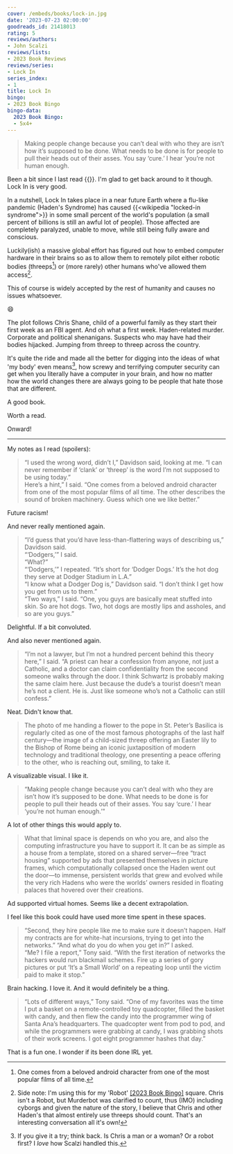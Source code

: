 ```yaml
---
cover: /embeds/books/lock-in.jpg
date: '2023-07-23 02:00:00'
goodreads_id: 21418013
rating: 5
reviews/authors:
- John Scalzi
reviews/lists:
- 2023 Book Reviews
reviews/series:
- Lock In
series_index:
- 1
title: Lock In
bingo:
- 2023 Book Bingo
bingo-data:
  2023 Book Bingo:
  - 5x4+
---
```

> Making people change because you can’t deal with who they are isn’t how it’s supposed to be done. What needs to be done is for people to pull their heads out of their asses. You say ‘cure.’ I hear ‘you’re not human enough.

Been a bit since I last read {{<crosslink text="any Scalzi" title="Old Man's War">}}. I'm glad to get back around to it though. Lock In is very good. 

In a nutshell, Lock In takes place in a near future Earth where a flu-like pandemic (Haden's Syndrome) has caused {{<wikipedia "locked-in syndrome">}} in some small percent of the world's population (a small percent of billions is still an awful lot of people). Those affected are completely paralyzed, unable to move, while still being fully aware and conscious. 

Luckily(ish) a massive global effort has figured out how to embed computer hardware in their brains so as to allow them to remotely pilot either robotic bodies (threeps[^threep]) or (more rarely) other humans who've allowed them access[^robot]. 

This of course is widely accepted by the rest of humanity and causes no issues whatsoever. 

:smile: 

<!--more-->

The plot follows Chris Shane, child of a powerful family as they start their first week as an FBI agent. And oh what a first week. Haden-related murder. Corporate and political shenanigans. Suspects who may have had their bodies hijacked. Jumping from threep to threep across the country. 

It's quite the ride and made all the better for digging into the ideas of what 'my body' even means[^Chris], how screwy and terrifying computer security can get when you literally have a computer in your brain, and how no matter how the world changes there are always going to be people that hate those that are different. 

A good book. 

Worth a read. 

Onward!

- - - -

My notes as I read (spoilers):


> “I used the wrong word, didn’t I,” Davidson said, looking at me. “I can never remember if ‘clank’ or ‘threep’ is the word I’m not supposed to be using today.”  
> Here’s a hint,” I said. “One comes from a beloved android character from one of the most popular films of all time. The other describes the sound of broken machinery. Guess which one we like better.”

Future racism!

And never really mentioned again. 

> “I’d guess that you’d have less-than-flattering ways of describing us,” Davidson said.  
> “‘Dodgers,’” I said.  
> “What?”  
> “‘Dodgers,’” I repeated. “It’s short for ‘Dodger Dogs.’ It’s the hot dog they serve at Dodger Stadium in L.A.”  
> “I know what a Dodger Dog is,” Davidson said. “I don’t think I get how you get from us to them.”  
> “Two ways,” I said. “One, you guys are basically meat stuffed into skin. So are hot dogs. Two, hot dogs are mostly lips and assholes, and so are you guys.”  

Delightful. If a bit convoluted.

And also never mentioned again. 

> “I’m not a lawyer, but I’m not a hundred percent behind this theory here,” I said. “A priest can hear a confession from anyone, not just a Catholic, and a doctor can claim confidentiality from the second someone walks through the door. I think Schwartz is probably making the same claim here. Just because the dude’s a tourist doesn’t mean he’s not a client. He is. Just like someone who’s not a Catholic can still confess.”

Neat. Didn't know that.

> The photo of me handing a flower to the pope in St. Peter’s Basilica is regularly cited as one of the most famous photographs of the last half century—the image of a child-sized threep offering an Easter lily to the Bishop of Rome being an iconic juxtaposition of modern technology and traditional theology, one presenting a peace offering to the other, who is reaching out, smiling, to take it.

A visualizable visual. I like it.


> “Making people change because you can’t deal with who they are isn’t how it’s supposed to be done. What needs to be done is for people to pull their heads out of their asses. You say ‘cure.’ I hear ‘you’re not human enough.’”

A lot of other things this would apply to.


> What that liminal space is depends on who you are, and also the computing infrastructure you have to support it. It can be as simple as a house from a template, stored on a shared server—free “tract housing” supported by ads that presented themselves in picture frames, which computationally collapsed once the Haden went out the door—to immense, persistent worlds that grew and evolved while the very rich Hadens who were the worlds’ owners resided in floating palaces that hovered over their creations.

Ad supported virtual homes. Seems like a decent extrapolation.

I feel like this book could have used more time spent in these spaces. 

> “Second, they hire people like me to make sure it doesn’t happen. Half my contracts are for white-hat incursions, trying to get into the networks.” “And what do you do when you get in?” I asked.  
> “Me? I file a report,” Tony said. “With the first iteration of networks the hackers would run blackmail schemes. Fire up a series of gory pictures or put ‘It’s a Small World’ on a repeating loop until the victim paid to make it stop.”

Brain hacking. I love it. And it would definitely be a thing.

> “Lots of different ways,” Tony said. “One of my favorites was the time I put a basket on a remote-controlled toy quadcopter, filled the basket with candy, and then flew the candy into the programmer wing of Santa Ana’s headquarters. The quadcopter went from pod to pod, and while the programmers were grabbing at candy, I was grabbing shots of their work screens. I got eight programmer hashes that day.”

That is a fun one. I wonder if its been done IRL yet.

[^threep]: One comes from a beloved android character from one of the most popular films of all time.

[^Chris]: If you give it a try; think back. Is Chris a man or a woman? Or a robot first? I *love* how Scalzi handled this. 

[^robot]: Side note: I'm using this for my 'Robot' [[2023 Book Bingo]]() square. Chris isn't a Robot, but Murderbot was clarified to count, thus (IMO) including cyborgs and given the nature of the story, I believe that Chris and other Haden's that almost entirely use threeps should count. That's an interesting conversation all it's own!